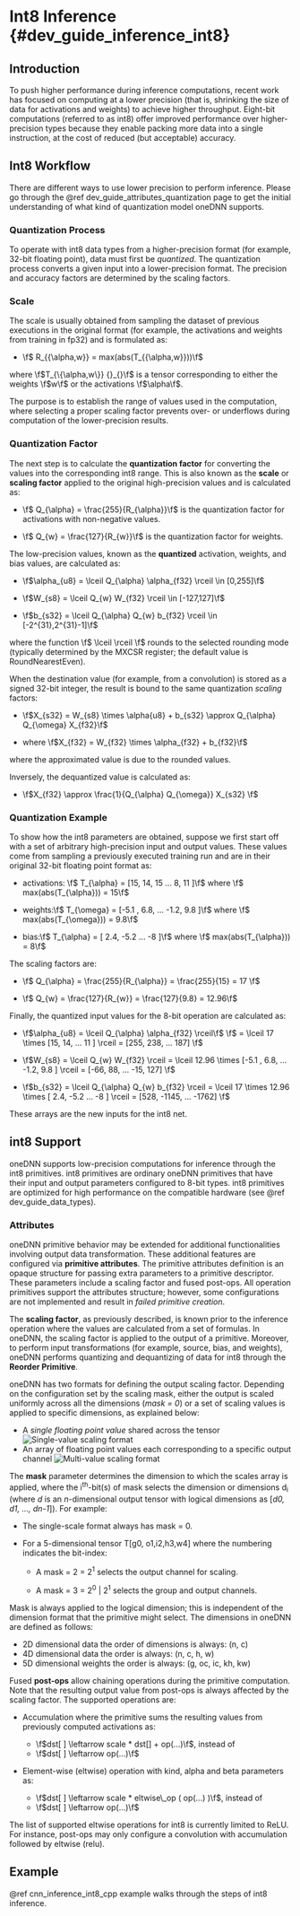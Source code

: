 Int8 Inference {#dev_guide_inference_int8}
==========================================

## Introduction

To push higher performance during inference computations, recent work has
focused on computing at a lower precision (that is, shrinking the size of data
for activations and weights) to achieve higher throughput. Eight-bit
computations (referred to as int8) offer improved performance over
higher-precision types because they enable packing more data into a single
instruction, at the cost of reduced (but acceptable) accuracy.

## Int8 Workflow

There are different ways to use lower precision to perform inference.  Please
go through the @ref dev_guide_attributes_quantization page to get the initial
understanding of what kind of quantization model oneDNN supports.

### Quantization Process
To operate with int8 data types from a higher-precision format (for example,
32-bit floating point), data must first be _quantized_. The quantization
process converts a given input into a lower-precision format. The precision and
accuracy factors are determined by the scaling factors.

### Scale
The scale is usually obtained from sampling the dataset of previous executions
in the original format (for example, the activations and weights from training
in fp32) and is formulated as:

+ \f$ R_{\{\alpha,w\}} = max(abs(T_{\{\alpha,w\}}))\f$

where \f$T_{\{\alpha,w\}} {}_{}\f$ is a tensor corresponding
to either the weights \f$w\f$ or the activations \f$\alpha\f$.

The purpose is to establish the range of values used in the computation,
where selecting a proper scaling factor prevents over- or underflows during
computation of the lower-precision results.

### Quantization Factor
The next step is to calculate the **quantization factor** for converting the
values into the corresponding int8 range. This is also known as the **scale**
or **scaling factor** applied to the original high-precision values and is
calculated as:

+ \f$ Q_{\alpha} = \frac{255}{R_{\alpha}}\f$ is the
quantization factor for activations with non-negative values.

+ \f$ Q_{w} = \frac{127}{R_{w}}\f$ is the quantization factor for weights.

The low-precision values, known as the **quantized** activation, weights, and
bias values, are calculated as:

+ \f$\alpha_{u8} = \lceil Q_{\alpha} \alpha_{f32} \rceil \in [0,255]\f$

+ \f$W_{s8} = \lceil Q_{w} W_{f32} \rceil \in [-127,127]\f$

+ \f$b_{s32} = \lceil Q_{\alpha} Q_{w} b_{f32} \rceil \in [-2^{31},2^{31}-1]\f$

where the function \f$ \lceil \rceil \f$ rounds to the selected rounding mode
(typically determined by the MXCSR register; the default value is
 RoundNearestEven).

When the destination value (for example, from a convolution) is stored as a
signed 32-bit integer, the result is bound to the same quantization *scaling*
factors:

+ \f$X_{s32} = W_{s8} \times \alpha{u8} + b_{s32} \approx Q_{\alpha} Q_{\omega} X_{f32}\f$

+ where \f$X_{f32} = W_{f32} \times \alpha_{f32} + b_{f32}\f$

where the approximated value is due to the rounded values.

Inversely, the dequantized value is calculated as:

+ \f$X_{f32} \approx \frac{1}{Q_{\alpha} Q_{\omega}} X_{s32} \f$

### Quantization Example
To show how the int8 parameters are obtained, suppose we first start off with a
set of arbitrary high-precision input and output values. These values come from
sampling a previously executed training run and are in their original 32-bit
floating point format as:

+ activations: \f$ T_{\alpha} = [15, 14, 15 ... 8, 11 ]\f$
  where \f$ max(abs(T_{\alpha})) = 15\f$

+ weights:\f$ T_{\omega} = [-5.1 , 6.8, ... -1.2, 9.8 ]\f$
  where \f$ max(abs(T_{\omega})) = 9.8\f$

+ bias:\f$ T_{\alpha} = [ 2.4, -5.2 ... -8 ]\f$
  where \f$ max(abs(T_{\alpha})) = 8\f$

The scaling factors are:

+ \f$ Q_{\alpha} = \frac{255}{R_{\alpha}} = \frac{255}{15} = 17 \f$

+ \f$ Q_{w} = \frac{127}{R_{w}} = \frac{127}{9.8} = 12.96\f$

Finally, the quantized input values for the 8-bit operation are calculated as:

+ \f$\alpha_{u8} = \lceil Q_{\alpha} \alpha_{f32} \rceil\f$
   \f$ = \lceil 17 \times [15, 14, ... 11 ] \rceil = [255, 238, ... 187] \f$

+ \f$W_{s8} = \lceil Q_{w} W_{f32} \rceil
    = \lceil 12.96 \times [-5.1 , 6.8, ... -1.2, 9.8 ] \rceil
    = [-66, 88, ... -15, 127] \f$

+ \f$b_{s32} = \lceil Q_{\alpha} Q_{w} b_{f32} \rceil
    = \lceil 17 \times 12.96 \times [ 2.4, -5.2 ... -8 ] \rceil
    = [528, -1145, ... -1762] \f$

These arrays are the new inputs for the int8 net.

## int8 Support

oneDNN supports low-precision computations for inference through the
int8 primitives. int8 primitives are ordinary oneDNN primitives that
have their input and output parameters configured to 8-bit types. int8
primitives are optimized for high performance on the compatible hardware
(see @ref dev_guide_data_types).

### Attributes

oneDNN primitive behavior may be extended for additional
functionalities involving output data transformation. These additional features
are configured via **primitive attributes**. The primitive attributes
definition is an opaque structure for passing extra parameters to a primitive
descriptor. These parameters include a scaling factor and fused post-ops.
All operation primitives support the attributes structure;
however, some configurations are not implemented and result in *failed
primitive creation*.

The **scaling factor**, as previously described, is known prior to the
inference operation where the values are calculated from a set of formulas. In
oneDNN, the scaling factor is applied to the output of a primitive.
Moreover, to perform input transformations (for example, source, bias, and
weights), oneDNN performs quantizing and dequantizing of data for int8
through the **Reorder Primitive**.

oneDNN has two formats for defining the output scaling factor. Depending
on the configuration set by the scaling mask, either the output is scaled
uniformly across all the dimensions (_mask = 0_) or a set of scaling values is
applied to specific dimensions, as explained below:

* A *single floating point value* shared across the tensor
![Single-value scaling format](./images/img_singlescalar.png)
* An array of floating point values each corresponding to a specific output
  channel ![Multi-value scaling format](./images/img_multiscalar.png)

The **mask** parameter determines the dimension to which the scales array is
applied, where the i<sup>th</sup>-bit(s) of mask selects the dimension or
dimensions d<sub>i</sub> (where _d_ is an _n_-dimensional output tensor with
logical dimensions as [*d0, d1, ..., dn-1*]). For example:

+ The single-scale format always has mask = 0.

+ For a 5-dimensional tensor T[g0, o1,i2,h3,w4] where the numbering indicates
  the bit-index:

  + A mask = 2 = 2<sup>1</sup> selects the output channel for scaling.

  + A mask = 3 = 2<sup>0</sup> | 2<sup>1</sup> selects the group and output channels.

Mask is always applied to the logical dimension; this is independent of
the dimension format that the primitive might select. The dimensions in
oneDNN are defined as follows:
+ 2D dimensional data the order of dimensions is always: (n, c)
+ 4D dimensional data the order is always: (n, c, h, w)
+ 5D dimensional weights the order is always: (g, oc, ic, kh, kw)

Fused **post-ops** allow chaining operations during
the primitive computation. Note that the resulting output value from
post-ops is always affected by the scaling factor. The supported operations are:

+ Accumulation where the primitive sums the resulting values from previously
  computed activations as:
  - \f$dst[ ] \leftarrow scale * dst[] + op(...)\f$, instead of
  - \f$dst[ ] \leftarrow op(...)\f$

+ Element-wise (eltwise) operation with kind, alpha and beta parameters as:
  - \f$dst[ ] \leftarrow scale * eltwise\_op ( op(...) )\f$, instead of
  - \f$dst[ ] \leftarrow op(...)\f$

The list of supported eltwise operations for int8 is currently limited to ReLU.
For instance, post-ops may only configure a convolution with accumulation
followed by eltwise (relu).

## Example

@ref cnn_inference_int8_cpp example walks through the steps of int8 inference.
